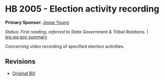 # HB 2005 - Election activity recording
**Primary Sponsor:** [Jesse Young](/person/leg/jesse.young.md)

*Status: First reading, referred to State Government & Tribal Relations.* | [leg.wa.gov summary](https://app.leg.wa.gov/billsummary?BillNumber=2005&Year=2021)

Concerning video recording of specified election activities.

## Revisions
* [Original Bill](1/)